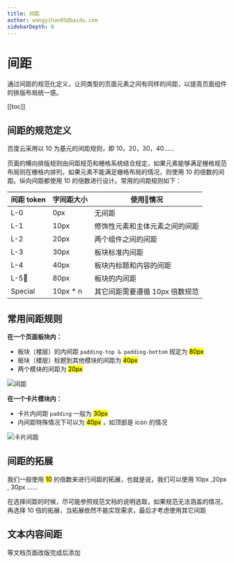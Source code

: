 ```yaml
---
title: 间距
author: wangyihan05@baidu.com
sidebarDepth: 0
---
```


# 间距

通过间距的规范化定义，让同类型的页面元素之间有同样的间距，以提高页面组件的排版布局统一感。

[[toc]]

## 间距的规范定义

百度云采用以 10 为基元的间距规则，即 10，20，30，40……

页面的横向排版规则由间距规范和栅格系统结合规定，如果元素能够满足栅格规范布局则在栅格内排列，如果元素不能满足栅格布局的情况，则使用 10 的倍数的间距。纵向间距都使用 10 的倍数进行设计。常用的间距规则如下：

| 间距 token | 字间距大小  | 使用情况 |
| ----------|-----------| -----|
| L-0       | 0px       | 无间距   |
| L-1       | 10px      | 修饰性元素和主体元素之间的间距 |
| L-2       | 20px      | 两个组件之间的间距 |
| L-3       | 30px      | 板块标准内间距 |
| L-4       | 40px      | 板块内标题和内容的间距 |
| L-5       | 80px      | 板块的内间距 |
| Special   | 10px * n  | 其它间距需要遵循 10px 倍数规范 |

## 常用间距规则

**在一个页面板块内：**
- 板块（楼层）的内间距 `padding-top & padding-bottom` 规定为 <mark>80px</mark> 
- 板块（楼层）标题到其他模块的间距为 <mark>40px</mark>
- 两个模块的间距为 <mark>20px</mark>

![间距](http://baiduyun-guideline.bj.bcebos.com/portal%2Fstyle%2Fspace%2Fspace)

**在一个卡片模块内：**
- 卡片内间距 `padding` 一般为 <mark>30px</mark>
- 内间距特殊情况下可以为 <mark>40px</mark> ，如顶部是 icon 的情况

![卡片间距](http://baiduyun-guideline.bj.bcebos.com/portal%2Fstyle%2Fspace%2Fcard)

## 间距的拓展

我们一般使用 <mark>10</mark> 的倍数来进行间距的拓展，也就是说，我们可以使用 10px ,20px , 30px ……

在选择间距的时候，尽可能参照规范文档的说明选取，如果规范无法涵盖的情况，再选择 10 倍的拓展，当拓展依然不能实现需求，最后才考虑使用其它间距

## 文本内容间距

等文档页面改版完成后添加
